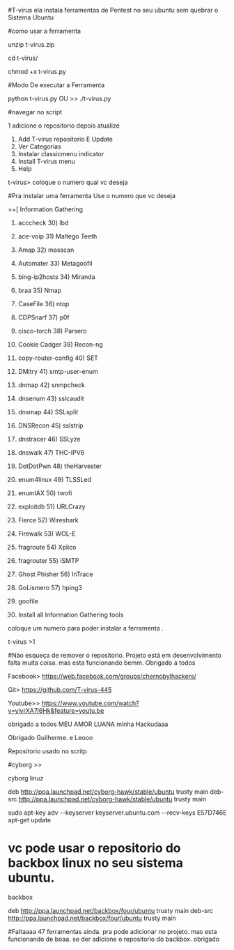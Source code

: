 #T-virus ela instala ferramentas de Pentest  no seu ubuntu sem quebrar o Sistema  Ubuntu 

#como usar a ferramenta

unzip t-virus.zip 

cd t-virus/

chmod +x t-virus.py

#Modo De executar a Ferramenta 

python t-virus.py OU >> ./t-virus.py 

#navegar no script 

1 adicione o repositorio depois atualize 

1) Add T-virus repositorio E Update 
2) Ver Categorias 
3) Instalar classicmenu indicator
4) Install T-virus menu
5) Help

t-virus> coloque o numero qual vc deseja

#Pra instalar uma ferramenta Use o numero que  vc deseja 


=+[ Information Gathering

 1) acccheck					30) lbd
 2) ace-voip					31) Maltego Teeth
 3) Amap					32) masscan
 4) Automater					33) Metagoofil
 5) bing-ip2hosts				34) Miranda
 6) braa					35) Nmap
 7) CaseFile					36) ntop
 8) CDPSnarf					37) p0f
 9) cisco-torch					38) Parsero
10) Cookie Cadger				39) Recon-ng
11) copy-router-config				40) SET
12) DMitry					41) smtp-user-enum
13) dnmap					42) snmpcheck
14) dnsenum					43) sslcaudit
15) dnsmap					44) SSLsplit
16) DNSRecon					45) sslstrip
17) dnstracer					46) SSLyze
18) dnswalk					47) THC-IPV6
19) DotDotPwn					48) theHarvester
20) enum4linux					49) TLSSLed
21) enumIAX					50) twofi
22) exploitdb					51) URLCrazy
23) Fierce					52) Wireshark
24) Firewalk					53) WOL-E
25) fragroute					54) Xplico
26) fragrouter					55) iSMTP
27) Ghost Phisher				56) InTrace
28) GoLismero					57) hping3
29) goofile

0) Install all Information Gathering tools
				 
						
coloque um numero para poder instalar a ferramenta .

t-virus >1

#Não esqueça de remover o repositorio. Projeto está em desenvolvimento falta muita coisa. mas esta funcionando bemm. Obrigado a todos

Facebook> https://web.facebook.com/groups/chernobylhackers/

Git> https://github.com/T-virus-445 

Youtube>> https://www.youtube.com/watch?v=yivrXA7l6Hk&feature=youtu.be 

obrigado a todos MEU AMOR LUANA minha Hackudaaa

Obrigado Guilherme. e Leooo 


Repositorio usado no scritp 

#cyborg >> 

cyborg linuz

deb http://ppa.launchpad.net/cyborg-hawk/stable/ubuntu trusty main 
deb-src http://ppa.launchpad.net/cyborg-hawk/stable/ubuntu trusty main

sudo apt-key adv --keyserver keyserver.ubuntu.com --recv-keys E57D746E
apt-get update 

# vc pode usar o repositorio do backbox linux no seu sistema ubuntu. 

backbox

deb http://ppa.launchpad.net/backbox/four/ubuntu  trusty main
deb-src http://ppa.launchpad.net/backbox/four/ubuntu  trusty main

#Faltaaaa 47 ferramentas ainda. pra pode adicionar no projeto. mas esta funcionando de boaa. 
se der adicione o repositorio do backbox. obrigado 
